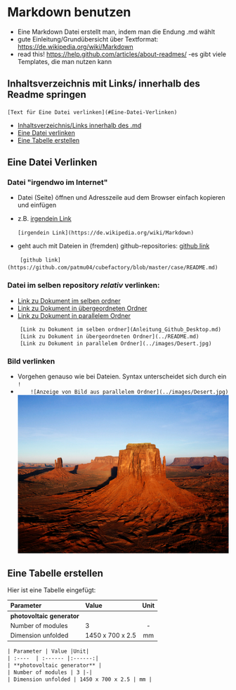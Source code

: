 # Markdown benutzen
- Eine Markdown Datei erstellt man, indem man die Endung .md wählt
- gute Einleitung/Grundübersicht über Textformat: https://de.wikipedia.org/wiki/Markdown
- read this! https://help.github.com/articles/about-readmes/
-es gibt viele Templates, die man nutzen kann

## Inhaltsverzeichnis mit Links/ innerhalb des Readme springen
`[Text für Eine Datei verlinken](#Eine-Datei-Verlinken)`

+ [Inhaltsverzeichnis/Links innerhalb des .md](#Inhaltsverzeichnis-mit-Links/-innerhalb-des-Readme-springen)
+ [Eine Datei verlinken](#Datei)
+ [Eine Tabelle erstellen](#Tabelle)

## Eine Datei Verlinken<a name="Datei"></a>
### Datei "irgendwo im Internet"
- Datei (Seite) öffnen und Adresszeile aud dem Browser einfach kopieren und einfügen
- z.B. [irgendein Link](https://de.wikipedia.org/wiki/Markdown)

    `[irgendein Link](https://de.wikipedia.org/wiki/Markdown)`

- geht auch mit Dateien in (fremden) github-repositories: [github link](https://github.com/patmu04/cubefactory/blob/master/case/README.md)

`    [github link](https://github.com/patmu04/cubefactory/blob/master/case/README.md)`


### Datei im selben repository *relativ* verlinken:
- [Link zu Dokument im selben ordner](Anleitung_Github_Desktop.md)
- [Link zu Dokument in übergeordneten Ordner](../README.md)
- [Link zu Dokument in parallelem Ordner](../images/Desert.jpg)
```
    [Link zu Dokument im selben ordner](Anleitung_Github_Desktop.md)
    [Link zu Dokument in übergeordneten Ordner](../README.md)
    [Link zu Dokument in parallelem Ordner](../images/Desert.jpg)
```

### Bild verlinken
- Vorgehen genauso wie bei Dateien. Syntax unterscheidet sich durch ein `!`
- `    ![Anzeige von Bild aus parallelem Ordner](../images/Desert.jpg)`
 ![Anzeige von Bild aus parallelem Ordner](../images/Desert.jpg)

## Eine Tabelle erstellen<a name="Tabelle"></a>
Hier ist eine Tabelle eingefügt:

| Parameter | Value |Unit|
| :----  | :------ |:------:|
| **photovoltaic generator** |
| Number of modules | 3 |-|
| Dimension unfolded | 1450 x 700 x 2.5 | mm |

```
| Parameter | Value |Unit|
| :----  | :------ |:------:|
| **photovoltaic generator** |
| Number of modules | 3 |-|
| Dimension unfolded | 1450 x 700 x 2.5 | mm |
```
